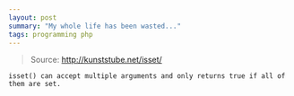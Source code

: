 ```yaml
---
layout: post
summary: "My whole life has been wasted..."
tags: programming php
---
```

> Source: http://kunststube.net/isset/

`isset() can accept multiple arguments and only returns true if all of them are set.`
